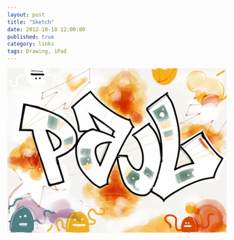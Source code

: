 ```yaml
---
layout: post
title: "Sketch"
date: 2012-10-10 12:00:00
published: true
category: links
tags: Drawing, iPad
---
```


<img src="/assets/2012/10/20121010-214949.jpg" class="img-responsive" alt="Sketch made with Paper by FiftyThree" />

